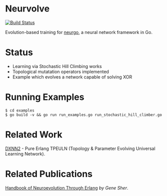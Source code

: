 
# Neurvolve

[![Build Status](https://drone.io/github.com/tleyden/neurvolve/status.png)](https://drone.io/github.com/tleyden/neurvolve/latest)

Evolution-based training for [neurgo](https://github.com/tleyden/neurgo), a neural network framework in Go.

# Status

* Learning via Stochastic Hill Climbing works 
* Topological mutatation operators implemented
* Example which evolves a network capable of solving XOR 

# Running Examples

```
$ cd examples
$ go build -v && go run run_examples.go run_stochastic_hill_climber.go
```

# Related Work

[DXNN2](https://github.com/CorticalComputer/DXNN2) - Pure Erlang TPEULN (Topology & Parameter Evolving Universal Learning Network).  


# Related Publications

[Handbook of Neuroevolution Through Erlang](http://www.amazon.com/Handbook-Neuroevolution-Through-Erlang-Gene/dp/1461444624) _by Gene Sher_.